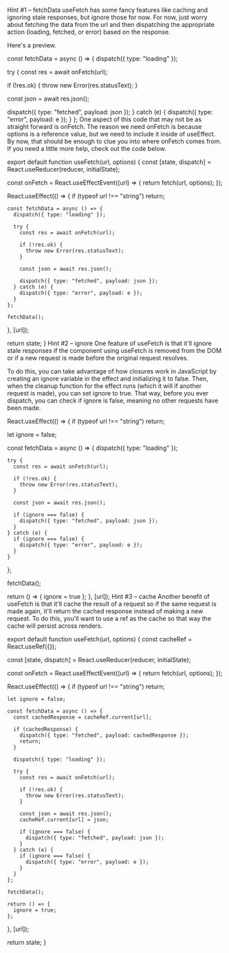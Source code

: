 Hint #1 – fetchData
useFetch has some fancy features like caching and ignoring stale responses, but ignore those for now. For now, just worry about fetching the data from the url and then dispatching the appropriate action (loading, fetched, or error) based on the response.

Here's a preview.

const fetchData = async () => {
 dispatch({ type: "loading" });

 try {
   const res = await onFetch(url);

   if (!res.ok) {
     throw new Error(res.statusText);
   }

   const json = await res.json();

   dispatch({ type: "fetched", payload: json });
 } catch (e) {
   dispatch({ type: "error", payload: e });
 }
};
One aspect of this code that may not be as straight forward is onFetch. The reason we need onFetch is because options is a reference value, but we need to include it inside of useEffect. By now, that should be enough to clue you into where onFetch comes from. If you need a little more help, check out the code below.

export default function useFetch(url, options) {
  const [state, dispatch] = React.useReducer(reducer, initialState);

  const onFetch = React.useEffectEvent((url) => {
    return fetch(url, options);
  });

  React.useEffect(() => {
    if (typeof url !== "string") return;

    const fetchData = async () => {
      dispatch({ type: "loading" });

      try {
        const res = await onFetch(url);

        if (!res.ok) {
          throw new Error(res.statusText);
        }

        const json = await res.json();

        dispatch({ type: "fetched", payload: json });
      } catch (e) {
        dispatch({ type: "error", payload: e });
      }
    };

    fetchData();
  }, [url]);

  return state;
}
Hint #2 – ignore
One feature of useFetch is that it'll ignore stale responses if the component using useFetch is removed from the DOM or if a new request is made before the original request resolves.

To do this, you can take advantage of how closures work in JavaScript by creating an ignore variable in the effect and initializing it to false. Then, when the cleanup function for the effect runs (which it will if another request is made), you can set ignore to true. That way, before you ever dispatch, you can check if ignore is false, meaning no other requests have been made.

React.useEffect(() => {
  if (typeof url !== "string") return;

  let ignore = false;

  const fetchData = async () => {
    dispatch({ type: "loading" });

    try {
      const res = await onFetch(url);

      if (!res.ok) {
        throw new Error(res.statusText);
      }

      const json = await res.json();

      if (ignore === false) {
        dispatch({ type: "fetched", payload: json });
      }
    } catch (e) {
      if (ignore === false) {
        dispatch({ type: "error", payload: e });
      }
    }
  };

  fetchData();

  return () => {
    ignore = true
  };
}, [url]);
Hint #3 – cache
Another benefit of useFetch is that it'll cache the result of a request so if the same request is made again, it'll return the cached response instead of making a new request. To do this, you'll want to use a ref as the cache so that way the cache will persist across renders.

export default function useFetch(url, options) {
  const cacheRef = React.useRef({});

  const [state, dispatch] = React.useReducer(reducer, initialState);

  const onFetch = React.useEffectEvent((url) => {
    return fetch(url, options);
  });

  React.useEffect(() => {
    if (typeof url !== "string") return;

    let ignore = false;

    const fetchData = async () => {
      const cachedResponse = cacheRef.current[url];

      if (cachedResponse) {
        dispatch({ type: "fetched", payload: cachedResponse });
        return;
      }

      dispatch({ type: "loading" });

      try {
        const res = await onFetch(url);

        if (!res.ok) {
          throw new Error(res.statusText);
        }

        const json = await res.json();
        cacheRef.current[url] = json;

        if (ignore === false) {
          dispatch({ type: "fetched", payload: json });
        }
      } catch (e) {
        if (ignore === false) {
          dispatch({ type: "error", payload: e });
        }
      }
    };

    fetchData();

    return () => {
      ignore = true;
    };
  }, [url]);

  return state;
}